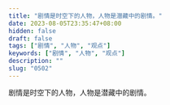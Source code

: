 ```yaml
---
title: "剧情是时空下的人物，人物是潜藏中的剧情。"
date: 2023-08-05T23:35:47+08:00
hidden: false
draft: false
tags: ["剧情", "人物", "观点"]
keywords: ["剧情", "人物", "观点"]
description: ""
slug: "0502"
---
```


剧情是时空下的人物，人物是潜藏中的剧情。
